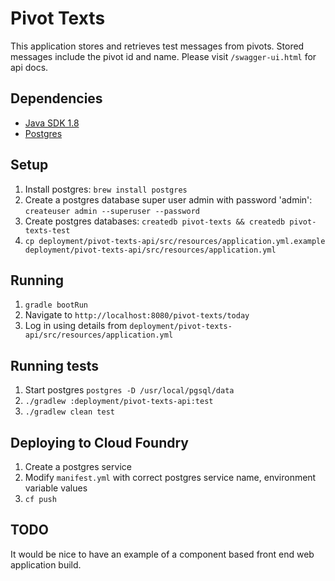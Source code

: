 # Pivot Texts

This application stores and retrieves test messages from pivots. Stored messages include the pivot id and name.
Please visit `/swagger-ui.html` for api docs.

## Dependencies

- [Java SDK 1.8](http://www.oracle.com/technetwork/java/javase/downloads/jdk8-downloads-2133151.html)
- [Postgres](http://www.postgresql.org/download/)

## Setup


1. Install postgres: `brew install postgres`
1. Create a postgres database super user admin with password 'admin': `createuser admin --superuser --password`
1. Create postgres databases: `createdb pivot-texts && createdb pivot-texts-test`
1. `cp deployment/pivot-texts-api/src/resources/application.yml.example deployment/pivot-texts-api/src/resources/application.yml`

## Running

1. `gradle bootRun`
1. Navigate to `http://localhost:8080/pivot-texts/today`
  1. Log in using details from `deployment/pivot-texts-api/src/resources/application.yml`

## Running tests

1. Start postgres `postgres -D /usr/local/pgsql/data`
1. `./gradlew :deployment/pivot-texts-api:test`
1. `./gradlew clean test`

## Deploying to Cloud Foundry

1. Create a postgres service
1. Modify `manifest.yml` with correct postgres service name, environment variable values
1. `cf push`

## TODO

It would be nice to have an example of a component based front end web application build.
